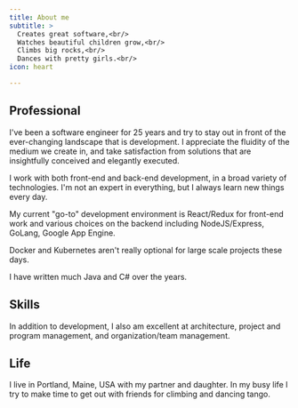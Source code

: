 ```yaml
---
title: About me
subtitle: >
  Creates great software,<br/>
  Watches beautiful children grow,<br/>
  Climbs big rocks,<br/>
  Dances with pretty girls.<br/>
icon: heart

---
```



## Professional

I've been a software engineer for 25 years and try to stay out in front of the ever-changing landscape that is development. I appreciate the fluidity of the medium we create in, and take satisfaction from solutions that are insightfully conceived and elegantly executed.

I work with both front-end and back-end development, in a broad variety of technologies. I'm not an expert in everything, but I always learn new things every day.

My current "go-to" development environment is React/Redux for front-end work and various choices on the backend including NodeJS/Express, GoLang, Google App Engine.

Docker and Kubernetes aren't really optional for large scale projects these days.

I have written much Java and C# over the years.

## Skills

In addition to development, I also am excellent at architecture, project and program management, and organization/team management.

## Life

I live in Portland, Maine, USA with my partner and daughter. In my busy life I try to make time to get out with friends for climbing and dancing tango.
